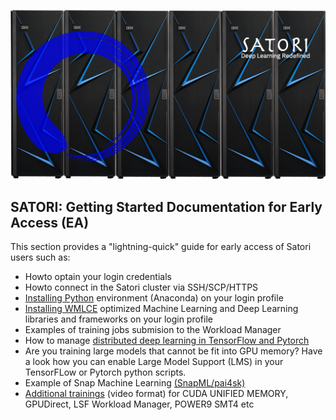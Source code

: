 ![Satori](images/Satori6.png)

## SATORI: Getting Started Documentation for Early Access (EA)
This section provides a "lightning-quick" guide for early access of Satori users such as:
- Howto optain your login credentials
- Howto connect in the Satori cluster via SSH/SCP/HTTPS
- [Installing Python](https://github.com/mit-satori/getting-started/blob/master/satori-ai-frameworks.md) environment (Anaconda) on your login profile
- [Installing WMLCE](https://github.com/mit-satori/getting-started/blob/master/satori-ai-frameworks.md) optimized Machine Learning and Deep Learning libraries and frameworks  on your login profile
- Examples of training jobs submision to the Workload Manager
- How to manage [distributed deep learning in TensorFlow and Pytorch](https://github.com/mit-satori/getting-started/blob/master/satori-distributed-deeplearning.md)
- Are you training large models that cannot be fit into GPU memory? Have a look how you can enable Large Model Support (LMS) in your TensorFLow or Pytorch python scripts.
- Example of Snap Machine Learning [(SnapML/pai4sk)](https://github.com/IBM/powerai/tree/master/examples/SnapML)
- [Additional trainings](https://github.com/mit-satori/getting-started/blob/master/satori-training.md) (video format) for CUDA UNIFIED MEMORY, GPUDirect, LSF Workload Manager, POWER9 SMT4 etc
